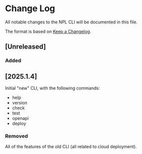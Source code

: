 # Change Log

All notable changes to the NPL CLI will be documented in this file.

The format is based on [Keep a Changelog](https://keepachangelog.com/en/1.1.0/).

## [Unreleased]

### Added

## [2025.1.4]

Initial "new" CLI, with the following commands:

- help
- version
- check
- test
- openapi
- deploy

### Removed

All of the features of the old CLI (all related to cloud deployment).
